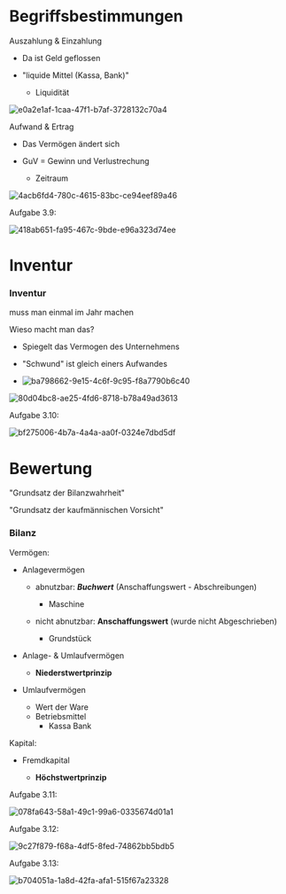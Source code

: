 # Begriffsbestimmungen

Auszahlung & Einzahlung

- Da ist Geld geflossen

- "liquide Mittel (Kassa, Bank)"
  
  - Liquidität

![e0a2e1af-1caa-47f1-b7af-3728132c70a4](file:///C:/Users/bsulj/Pictures/Typedown/e0a2e1af-1caa-47f1-b7af-3728132c70a4.png)

Aufwand & Ertrag

- Das Vermögen ändert sich

- GuV = Gewinn und Verlustrechung
  
  - Zeitraum

![4acb6fd4-780c-4615-83bc-ce94eef89a46](file:///C:/Users/bsulj/Pictures/Typedown/4acb6fd4-780c-4615-83bc-ce94eef89a46.png)



Aufgabe 3.9:

![418ab651-fa95-467c-9bde-e96a323d74ee](file:///C:/Users/bsulj/Pictures/Typedown/418ab651-fa95-467c-9bde-e96a323d74ee.png)





# Inventur

### Inventur

muss man einmal im Jahr machen

Wieso macht man das?

- Spiegelt das Vermogen des Unternehmens

- "Schwund" ist gleich einers Aufwandes

- ![ba798662-9e15-4c6f-9c95-f8a7790b6c40](file:///C:/Users/bsulj/Pictures/Typedown/ba798662-9e15-4c6f-9c95-f8a7790b6c40.png)
  
  

![80d04bc8-ae25-4fd6-8718-b78a49ad3613](file:///C:/Users/bsulj/Pictures/Typedown/80d04bc8-ae25-4fd6-8718-b78a49ad3613.png)



Aufgabe 3.10:

![bf275006-4b7a-4a4a-aa0f-0324e7dbd5df](file:///C:/Users/bsulj/Pictures/Typedown/bf275006-4b7a-4a4a-aa0f-0324e7dbd5df.png)



# Bewertung

"Grundsatz der Bilanzwahrheit"

"Grundsatz der kaufmännischen Vorsicht"

### Bilanz

Vermögen:

- Anlagevermögen
  
  - abnutzbar: ***Buchwert*** (Anschaffungswert - Abschreibungen)
    
    - Maschine 
  
  - nicht abnutzbar: **Anschaffungswert** (wurde nicht Abgeschrieben)
    
    - Grundstück

- Anlage- & Umlaufvermögen
  
  - **Niederstwertprinzip**

- Umlaufvermögen
  
  - Wert der Ware
  - Betriebsmittel
    - Kassa Bank

Kapital:

- Fremdkapital
  
  - **Höchstwertprinzip**
    
    

Aufgabe 3.11:

![078fa643-58a1-49c1-99a6-0335674d01a1](file:///C:/Users/bsulj/Pictures/Typedown/078fa643-58a1-49c1-99a6-0335674d01a1.png)

Aufgabe 3.12:

![9c27f879-f68a-4df5-8fed-74862bb5bdb5](file:///C:/Users/bsulj/Pictures/Typedown/9c27f879-f68a-4df5-8fed-74862bb5bdb5.png)

Aufgabe 3.13:

![b704051a-1a8d-42fa-afa1-515f67a23328](file:///C:/Users/bsulj/Pictures/Typedown/b704051a-1a8d-42fa-afa1-515f67a23328.png)
